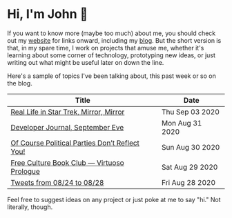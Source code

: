 # Hi, I'm John 👋

If you want to know more (maybe too much) about me, you should check out my [website](https://john.colagioia.net/) for links onward, including my [blog](https://john.colagioia.net/blog).  But the short version is that, in my spare time, I work on projects that amuse me, whether it's learning about some corner of technology, prototyping new ideas, or just writing out what might be useful later on down the line.

Here's a sample of topics I've been talking about, this past week or so on the blog.

|Title|Date|
|-----|-------|
|[Real Life in Star Trek, Mirror, Mirror](https://john.colagioia.net/blog/2020/09/03/mirror.html)|Thu Sep 03 2020|
|[Developer Journal, September Eve](https://john.colagioia.net/blog/2020/08/31/end-august.html)|Mon Aug 31 2020|
|[Of Course Political Parties Don’t Reflect You!](https://john.colagioia.net/blog/2020/08/30/parties.html)|Sun Aug 30 2020|
|[Free Culture Book Club — Virtuoso Prologue](https://john.colagioia.net/blog/2020/08/29/virtuoso.html)|Sat Aug 29 2020|
|[Tweets from 08/24 to 08/28](https://john.colagioia.net/blog/media/2020/08/28/week.html)|Fri Aug 28 2020|

Feel free to suggest ideas on any project or just poke at me to say "hi." Not literally, though.
